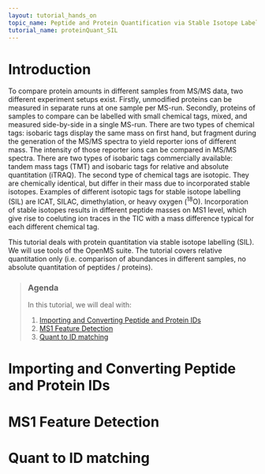 ```yaml
---
layout: tutorial_hands_on
topic_name: Peptide and Protein Quantification via Stable Isotope Labelling (SIL)
tutorial_name: proteinQuant_SIL
---
```


# Introduction
To compare protein amounts in different samples from MS/MS data, two different experiment setups exist. Firstly, unmodified proteins can be measured in separate runs at one sample per MS-run. Secondly, proteins of samples to compare can be labelled with small chemical tags, mixed, and measured side-by-side in a single MS-run. There are two types of chemical tags: isobaric tags display the same mass on first hand, but fragment during the generation of the MS/MS spectra to yield reporter ions of different mass. The intensity of those reporter ions can be compared in MS/MS spectra. There are two types of isobaric tags commercially available: tandem mass tags (TMT) and isobaric tags for relative and absolute quantitation (iTRAQ). The second type of chemical tags are isotopic. They are chemically identical, but differ in their mass due to incorporated stable isotopes. Examples of different isotopic tags for stable isotope labelling (SIL) are ICAT, SILAC, dimethylation, or heavy oxygen (<sup>18</sup>O). Incorporation of stable isotopes results in different peptide masses on MS1 level, which give rise to coeluting ion traces in the TIC with a mass difference typical for each different chemical tag.

This tutorial deals with protein quantitation via stable isotope labelling (SIL). We will use tools of the OpenMS suite. The tutorial covers relative quantitation only (i.e. comparison of abundances in different samples, no absolute quantitation of peptides / proteins).

> ### Agenda
>
> In this tutorial, we will deal with:
>
> 1. [Importing and Converting Peptide and Protein IDs](#importing-ids)
> 2. [MS1 Feature Detection](#ms1-feature-detection)
> 3. [Quant to ID matching](#quant-to-id-matching)

# Importing and Converting Peptide and Protein IDs

# MS1 Feature Detection

# Quant to ID matching